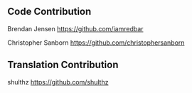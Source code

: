 ## Code Contribution

Brendan Jensen <https://github.com/iamredbar>

Christopher Sanborn <https://github.com/christophersanborn>

## Translation Contribution

shulthz <https://github.com/shulthz>
